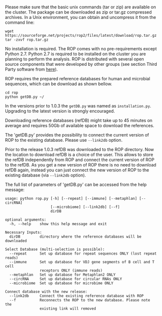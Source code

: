 Please make sure that the basic unix commands (tar or zip) are available on the cluster. The package  can be downloaded as zip or tar.gz compressed archives. In a Unix environment, you can obtain and uncompress it from the command line:

```
wget https://sourceforge.net/projects/rop2/files/latest/download/rop.tar.gz
tar -zxvf rop.tar.gz
```

No installation is required. The ROP comes with no pre-requirements except Python 2.7. Python 2.7 is required to be installed on the cluster you are planning to perform the analysis. ROP is distributed with several open source components that were developed by other groups (see section Third Party software from [here](https://sergheimangul.wordpress.com//rop/)).

ROP requires the prepared reference databases for human and microbial sequences, which can be download as shown bellow. 

```
cd rop
python getDB.py ~/
```

In the versions prior to 1.0.3 the `getDB.py` was named as `installation.py`. Upgrading to the latest version is strongly encouraged. 
 
Downloading reference databases (refDB) might take up to  45 minutes on average and requires 50Gb of available space to download the references.

The 'getDB.py' provides the possibility to connect the current version of ROP to the existing database. Please use `--link2db` option. 

Prior to the release 1.0.3 refDB was downloaded to the ROP directory. Now the location to download refDB is a choice of the user. This allows to store the refDB independently from ROP and connect the current version of ROP to the refDB. As you get a new version of ROP there is no need to download refDB again, instead you can just connect the new version of ROP to the existing database (via `--link2db` option).


The full list of parameters of 'getDB.py' can be accessed from the help message:

```
usage: python rop.py [-h] [--repeat] [--immune] [--metaphlan] [--circRNA]
                     [--microbiome] [--link2db] [--f]
                     dirDB

optional arguments:
  -h, --help    show this help message and exit

Necessary Inputs:
  dirDB         directory where the reference databases will be downloaded

Select Database (multi-selection is possible):
  --repeat      Set up database for repeat sequences ONLY (lost repeat reads)
  --immune      Set up database for VDJ gene segments of B cell and T cell
                receptors ONLY (immune reads)
  --metaphlan   Set up database for Metaphlan2 ONLY
  --circRNA     Set up database for circular RNAs ONLY
  --microbiome  Set up database for microbime ONLY

Connect database with the new release:
  --link2db     Connect the existing reference database with ROP
  --f           Reconnects the ROP to the new database. Please note the
                existing link will removed
```


